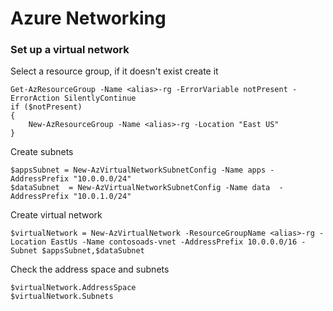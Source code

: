 # Azure Networking

### Set up a virtual network

Select a resource group, if it doesn't exist create it
```
Get-AzResourceGroup -Name <alias>-rg -ErrorVariable notPresent -ErrorAction SilentlyContinue
if ($notPresent)
{
    New-AzResourceGroup -Name <alias>-rg -Location "East US"
}
```

Create subnets
```
$appsSubnet = New-AzVirtualNetworkSubnetConfig -Name apps -AddressPrefix "10.0.0.0/24"
$dataSubnet  = New-AzVirtualNetworkSubnetConfig -Name data  -AddressPrefix "10.0.1.0/24"
```

Create virtual network
```
$virtualNetwork = New-AzVirtualNetwork -ResourceGroupName <alias>-rg -Location EastUs -Name contosoads-vnet -AddressPrefix 10.0.0.0/16 -Subnet $appsSubnet,$dataSubnet
```

Check the address space and subnets
```
$virtualNetwork.AddressSpace
$virtualNetwork.Subnets
```

